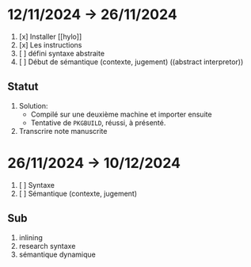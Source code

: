 
# 12/11/2024 -> 26/11/2024
1. [x] Installer [[hylo]] 
2. [x] Les instructions
3. [ ] défini syntaxe abstraite
4. [ ] Début de sémantique (contexte, jugement) ((abstract interpretor))

## Statut
1. Solution: 
	- Compilé sur une deuxième machine et importer ensuite 
	- Tentative de `PKGBUILD`, réussi, à présenté.
2. Transcrire note manuscrite

# 26/11/2024 -> 10/12/2024
1. [ ] Syntaxe
2. [ ] Sémantique (contexte, jugement)

## Sub
1. inlining
2. research syntaxe
3. sémantique dynamique